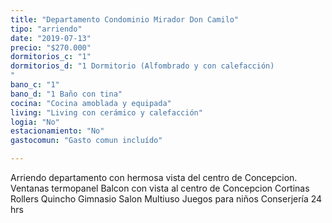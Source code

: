 ```yaml
---
title: "Departamento Condominio Mirador Don Camilo"
tipo: "arriendo"
date: "2019-07-13"
precio: "$270.000"
dormitorios_c: "1"
dormitorios_d: "1 Dormitorio (Alfombrado y con calefacción)
"
bano_c: "1"
bano_d: "1 Baño con tina"
cocina: "Cocina amoblada y equipada"
living: "Living con cerámico y calefacción"
logia: "No"
estacionamiento: "No"
gastocomun: "Gasto comun incluído"

---
```


Arriendo departamento con hermosa vista del centro de Concepcion.
Ventanas termopanel
Balcon con vista al centro de Concepcion
Cortinas Rollers
Quincho
Gimnasio
Salon Multiuso
Juegos para niños
Conserjería 24 hrs


